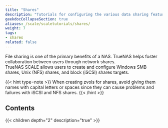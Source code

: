 ```yaml
---
title: "Shares"
description: "Tutorials for configuring the various data sharing features in TrueNAS SCALE."
geekdocCollapseSection: true
aliases: /scale/scaletutorials/shares/
weight: 7
tags:
- shares
related: false
---
```


File sharing is one of the primary benefits of a NAS. TrueNAS helps foster collaboration between users through network shares.  
TrueNAS SCALE allows users to create and configure Windows SMB shares, Unix (NFS) shares, and block (iSCSI) shares targets.

{{< hint type=note >}}
When creating zvols for shares, avoid giving them names with capital letters or spaces since they can cause problems and failures with iSCSI and NFS shares.
{{< /hint >}}

<div class="noprint">

## Contents

{{< children depth="2" description="true" >}}

</div>
